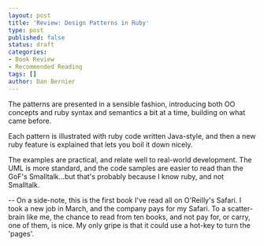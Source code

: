 ```yaml
---
layout: post
title: 'Review: Design Patterns in Ruby'
type: post
published: false
status: draft
categories:
- Book Review
- Recommended Reading
tags: []
author: Dan Bernier
---
```


The patterns are presented in a sensible fashion, introducing both OO concepts and ruby syntax and semantics a bit at a time, building on what came before.

Each pattern is illustrated with ruby code written Java-style, and then a new ruby feature is explained that lets you boil it down nicely.

The examples are practical, and relate well to real-world development.  The UML is more standard, and the code samples are easier to read than the GoF's Smalltalk...but that's probably because I know ruby, and not Smalltalk.

--
On a side-note, this is the first book I've read all on O'Reilly's Safari.  I took a new job in March, and the company pays for my Safari.  To a scatter-brain like me, the chance to read from ten books, and not pay for, or carry, one of them, is nice.  My only gripe is that it could use a hot-key to turn the 'pages'.
